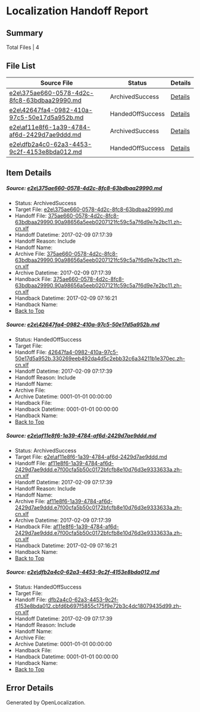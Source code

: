 # <a name='report-top'></a> Localization Handoff Report

## Summary
 Total Files | 4

## File List
 Source File | Status | Details 
 ----------- | ------ | ------- 
 [e2e\375ae660-0578-4d2c-8fc8-63bdbaa29990.md](https://github.com/OpenLocalizationTestOrg/ol-test0/blob/8780e4c6685334059b39db5fd265be5a734d4b97/e2e/375ae660-0578-4d2c-8fc8-63bdbaa29990.md) | ArchivedSuccess | [Details](#82876f5998b3c808051cb9f61d2fe8815e029e8b1)
 [e2e\42647fa4-0982-410a-97c5-50e17d5a952b.md](https://github.com/OpenLocalizationTestOrg/ol-test0/blob/1742ccb10671131838e8a7f557779f063df42870/e2e/42647fa4-0982-410a-97c5-50e17d5a952b.md) | HandedOffSuccess | [Details](#d43f3089d2c76e854efe7fe420c17b72f391af4c2)
 [e2e\af11e8f6-1a39-4784-af6d-2429d7ae9ddd.md](https://github.com/OpenLocalizationTestOrg/ol-test0/blob/8780e4c6685334059b39db5fd265be5a734d4b97/e2e/af11e8f6-1a39-4784-af6d-2429d7ae9ddd.md) | ArchivedSuccess | [Details](#6179c14f8f35296203e55bb795f20faa7f255a416)
 [e2e\dfb2a4c0-62a3-4453-9c2f-4153e8bda012.md](https://github.com/OpenLocalizationTestOrg/ol-test0/blob/8780e4c6685334059b39db5fd265be5a734d4b97/e2e/dfb2a4c0-62a3-4453-9c2f-4153e8bda012.md) | HandedOffSuccess | [Details](#3a24d489ecf74e890cd5f849948aab393e7106e97)

## Item Details
##### <a name='82876f5998b3c808051cb9f61d2fe8815e029e8b1'></a> Source: [e2e\375ae660-0578-4d2c-8fc8-63bdbaa29990.md](https://github.com/OpenLocalizationTestOrg/ol-test0/blob/8780e4c6685334059b39db5fd265be5a734d4b97/e2e/375ae660-0578-4d2c-8fc8-63bdbaa29990.md)
* Status: ArchivedSuccess
* Target File: [e2e\375ae660-0578-4d2c-8fc8-63bdbaa29990.md](https://github.com/OpenLocalizationTestOrg/ol-test0-zhcn/blob/d8dbf02a87d6bc61557a5fe8d6703f5103694a66/e2e/375ae660-0578-4d2c-8fc8-63bdbaa29990.md)
* Handoff File: [375ae660-0578-4d2c-8fc8-63bdbaa29990.90a98656a5eeb0207121fc59c5a7f6d9e7e2bc11.zh-cn.xlf](https://github.com/OpenLocalizationTestOrg/ol-test0-handoff/blob/b07d7f24912efe56f593a0350d4b533da3695949/ol-handoff/OpenLocalizationTestOrg/ol-test0-zhcn/shujia/mt/375ae660-0578-4d2c-8fc8-63bdbaa29990.90a98656a5eeb0207121fc59c5a7f6d9e7e2bc11.zh-cn.xlf)
* Handoff Datetime: 2017-02-09 07:17:39
* Handoff Reason: Include
* Handoff Name: 
* Archive File: [375ae660-0578-4d2c-8fc8-63bdbaa29990.90a98656a5eeb0207121fc59c5a7f6d9e7e2bc11.zh-cn.xlf](https://github.com/OpenLocalizationTestOrg/ol-test0-handoff/blob/9f0d320bdffaa27960e7621a2c8da595a0120ec3/ol-archive/OpenLocalizationTestOrg/ol-test0-zhcn/shujia/mt/375ae660-0578-4d2c-8fc8-63bdbaa29990.90a98656a5eeb0207121fc59c5a7f6d9e7e2bc11.zh-cn.xlf)
* Archive Datetime: 2017-02-09 07:17:39
* Handback File: [375ae660-0578-4d2c-8fc8-63bdbaa29990.90a98656a5eeb0207121fc59c5a7f6d9e7e2bc11.zh-cn.xlf](https://github.com/OpenLocalizationTestOrg/ol-test0-handback/blob/51eba77290fa312dd7b7a9e9f47b16a689ddda81/ol-handback/OpenLocalizationTestOrg/ol-test0-zhcn/shujia/ht/375ae660-0578-4d2c-8fc8-63bdbaa29990.90a98656a5eeb0207121fc59c5a7f6d9e7e2bc11.zh-cn.xlf)
* Handback Datetime: 2017-02-09 07:16:21
* Handback Name: 
* [Back to Top](#report-top)

##### <a name='d43f3089d2c76e854efe7fe420c17b72f391af4c2'></a> Source: [e2e\42647fa4-0982-410a-97c5-50e17d5a952b.md](https://github.com/OpenLocalizationTestOrg/ol-test0/blob/1742ccb10671131838e8a7f557779f063df42870/e2e/42647fa4-0982-410a-97c5-50e17d5a952b.md)
* Status: HandedOffSuccess
* Target File: 
* Handoff File: [42647fa4-0982-410a-97c5-50e17d5a952b.330269eeb492da4d5c2ebb32c6a34211b1e370ec.zh-cn.xlf](https://github.com/OpenLocalizationTestOrg/ol-test0-handoff/blob/b07d7f24912efe56f593a0350d4b533da3695949/ol-handoff/OpenLocalizationTestOrg/ol-test0-zhcn/shujia/ht/42647fa4-0982-410a-97c5-50e17d5a952b.330269eeb492da4d5c2ebb32c6a34211b1e370ec.zh-cn.xlf)
* Handoff Datetime: 2017-02-09 07:17:39
* Handoff Reason: Include
* Handoff Name: 
* Archive File: 
* Archive Datetime: 0001-01-01 00:00:00
* Handback File: 
* Handback Datetime: 0001-01-01 00:00:00
* Handback Name: 
* [Back to Top](#report-top)

##### <a name='6179c14f8f35296203e55bb795f20faa7f255a416'></a> Source: [e2e\af11e8f6-1a39-4784-af6d-2429d7ae9ddd.md](https://github.com/OpenLocalizationTestOrg/ol-test0/blob/8780e4c6685334059b39db5fd265be5a734d4b97/e2e/af11e8f6-1a39-4784-af6d-2429d7ae9ddd.md)
* Status: ArchivedSuccess
* Target File: [e2e\af11e8f6-1a39-4784-af6d-2429d7ae9ddd.md](https://github.com/OpenLocalizationTestOrg/ol-test0-zhcn/blob/d8dbf02a87d6bc61557a5fe8d6703f5103694a66/e2e/af11e8f6-1a39-4784-af6d-2429d7ae9ddd.md)
* Handoff File: [af11e8f6-1a39-4784-af6d-2429d7ae9ddd.e7f00cfa5b50c0172bfcfb8e10d76d3e9333633a.zh-cn.xlf](https://github.com/OpenLocalizationTestOrg/ol-test0-handoff/blob/b07d7f24912efe56f593a0350d4b533da3695949/ol-handoff/OpenLocalizationTestOrg/ol-test0-zhcn/shujia/mt/af11e8f6-1a39-4784-af6d-2429d7ae9ddd.e7f00cfa5b50c0172bfcfb8e10d76d3e9333633a.zh-cn.xlf)
* Handoff Datetime: 2017-02-09 07:17:39
* Handoff Reason: Include
* Handoff Name: 
* Archive File: [af11e8f6-1a39-4784-af6d-2429d7ae9ddd.e7f00cfa5b50c0172bfcfb8e10d76d3e9333633a.zh-cn.xlf](https://github.com/OpenLocalizationTestOrg/ol-test0-handoff/blob/9f0d320bdffaa27960e7621a2c8da595a0120ec3/ol-archive/OpenLocalizationTestOrg/ol-test0-zhcn/shujia/mt/af11e8f6-1a39-4784-af6d-2429d7ae9ddd.e7f00cfa5b50c0172bfcfb8e10d76d3e9333633a.zh-cn.xlf)
* Archive Datetime: 2017-02-09 07:17:39
* Handback File: [af11e8f6-1a39-4784-af6d-2429d7ae9ddd.e7f00cfa5b50c0172bfcfb8e10d76d3e9333633a.zh-cn.xlf](https://github.com/OpenLocalizationTestOrg/ol-test0-handback/blob/51eba77290fa312dd7b7a9e9f47b16a689ddda81/ol-handback/OpenLocalizationTestOrg/ol-test0-zhcn/shujia/ht/af11e8f6-1a39-4784-af6d-2429d7ae9ddd.e7f00cfa5b50c0172bfcfb8e10d76d3e9333633a.zh-cn.xlf)
* Handback Datetime: 2017-02-09 07:16:21
* Handback Name: 
* [Back to Top](#report-top)

##### <a name='3a24d489ecf74e890cd5f849948aab393e7106e97'></a> Source: [e2e\dfb2a4c0-62a3-4453-9c2f-4153e8bda012.md](https://github.com/OpenLocalizationTestOrg/ol-test0/blob/8780e4c6685334059b39db5fd265be5a734d4b97/e2e/dfb2a4c0-62a3-4453-9c2f-4153e8bda012.md)
* Status: HandedOffSuccess
* Target File: 
* Handoff File: [dfb2a4c0-62a3-4453-9c2f-4153e8bda012.cbfd6b697f5855c175f9e72b3c4dc18079435d99.zh-cn.xlf](https://github.com/OpenLocalizationTestOrg/ol-test0-handoff/blob/b07d7f24912efe56f593a0350d4b533da3695949/ol-handoff/OpenLocalizationTestOrg/ol-test0-zhcn/shujia/mt/dfb2a4c0-62a3-4453-9c2f-4153e8bda012.cbfd6b697f5855c175f9e72b3c4dc18079435d99.zh-cn.xlf)
* Handoff Datetime: 2017-02-09 07:17:39
* Handoff Reason: Include
* Handoff Name: 
* Archive File: 
* Archive Datetime: 0001-01-01 00:00:00
* Handback File: 
* Handback Datetime: 0001-01-01 00:00:00
* Handback Name: 
* [Back to Top](#report-top)


## Error Details

Generated by OpenLocalization.
